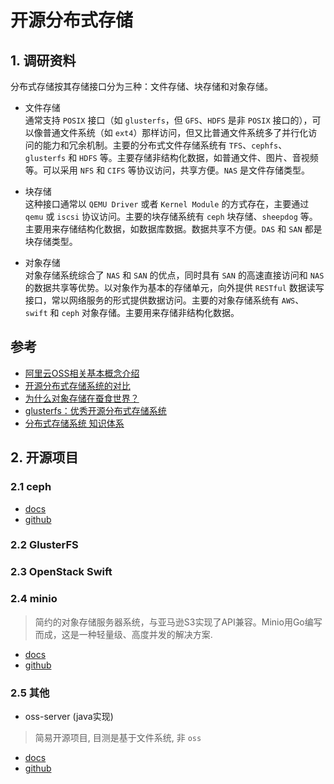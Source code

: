 # 开源分布式存储
## 1. 调研资料

分布式存储按其存储接口分为三种：文件存储、块存储和对象存储。

- 文件存储  
通常支持 `POSIX` 接口（如 `glusterfs`，但 `GFS`、`HDFS` 是非 `POSIX` 接口的），可以像普通文件系统（如 `ext4`）那样访问，但又比普通文件系统多了并行化访问的能力和冗余机制。主要的分布式文件存储系统有 `TFS`、`cephfs`、`glusterfs` 和 `HDFS` 等。主要存储非结构化数据，如普通文件、图片、音视频等。可以采用 `NFS` 和 `CIFS` 等协议访问，共享方便。`NAS` 是文件存储类型。

- 块存储    
这种接口通常以 `QEMU Driver` 或者 `Kernel Module` 的方式存在，主要通过 `qemu` 或 `iscsi` 协议访问。主要的块存储系统有 `ceph` 块存储、`sheepdog` 等。主要用来存储结构化数据，如数据库数据。数据共享不方便。`DAS` 和 `SAN` 都是块存储类型。

- 对象存储  
对象存储系统综合了 `NAS` 和 `SAN` 的优点，同时具有 `SAN` 的高速直接访问和 `NAS` 的数据共享等优势。以对象作为基本的存储单元，向外提供 `RESTful` 数据读写接口，常以网络服务的形式提供数据访问。主要的对象存储系统有 `AWS`、`swift` 和 `ceph` 对象存储。主要用来存储非结构化数据。

## 参考
- [阿里云OSS相关基本概念介绍](https://help.aliyun.com/document_detail/31827.html?spm=a2c4g.11186623.2.17.3d2c491dhNZcL5#concept-izx-fmt-tdb)
- [开源分布式存储系统的对比](https://blog.csdn.net/zzq900503/article/details/80020725)
- [为什么对象存储在蚕食世界？](https://www.zhihu.com/question/48259783)
- [glusterfs：优秀开源分布式存储系统](https://zhuanlan.zhihu.com/p/45060910)
- [分布式存储系统 知识体系](http://wuchong.me/blog/2014/08/07/distributed-storage-system-knowledge/)

## 2. 开源项目
### 2.1 ceph
- [docs](http://docs.ceph.com/docs/master/start/intro/)
- [github](https://github.com/ceph/ceph)

### 2.2 GlusterFS


### 2.3 OpenStack Swift


### 2.4 minio
> 简约的对象存储服务器系统，与亚马逊S3实现了API兼容。Minio用Go编写而成，这是一种轻量级、高度并发的解决方案.
- [docs](https://minio.io/)
- [github](https://github.com/minio)

### 2.5 其他
- oss-server (java实现)
> 简易开源项目, 目测是基于文件系统, 非 `oss`
- [docs](http://oss-server.mydoc.io/)
- [github](https://github.com/xiaoymin/oss-server)